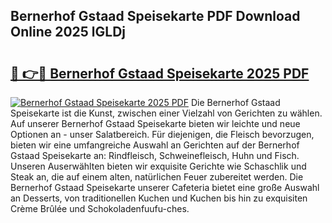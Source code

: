 ## Bernerhof Gstaad Speisekarte PDF Download Online 2025 lGLDj

# <h2><a href="http://gc5fvgr.nevu.top/?p=Bernerhof+Gstaad+Speisekarte">🔗 👉🔴 Bernerhof Gstaad Speisekarte 2025 PDF</a></h2>

[![Bernerhof Gstaad Speisekarte 2025 PDF](https://i.imgur.com/dBaPXMq.png)](http://gc5fvgr.nevu.top/?p=Bernerhof+Gstaad+Speisekarte)
Die Bernerhof Gstaad Speisekarte ist die Kunst, zwischen einer Vielzahl von Gerichten zu wählen. Auf unserer Bernerhof Gstaad Speisekarte bieten wir leichte und neue Optionen an - unser Salatbereich. Für diejenigen, die Fleisch bevorzugen, bieten wir eine umfangreiche Auswahl an Gerichten auf der Bernerhof Gstaad Speisekarte an: Rindfleisch, Schweinefleisch, Huhn und Fisch. Unseren Auserwählten bieten wir exquisite Gerichte wie Schaschlik und Steak an, die auf einem alten, natürlichen Feuer zubereitet werden. Die Bernerhof Gstaad Speisekarte unserer Cafeteria bietet eine große Auswahl an Desserts, von traditionellen Kuchen und Kuchen bis hin zu exquisiten Crème Brûlée und Schokoladenfuufu-ches.
